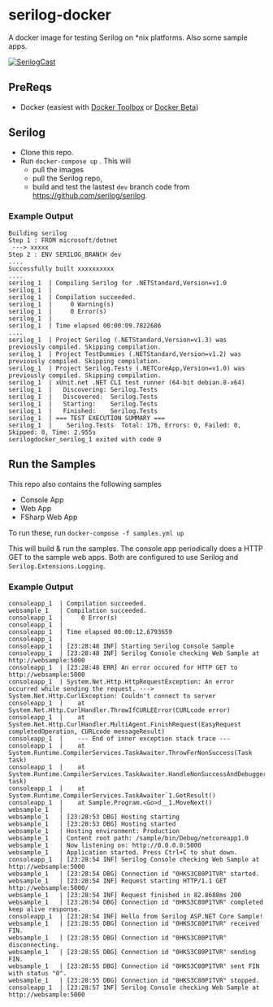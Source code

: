 # serilog-docker
A docker image for testing Serilog on *nix platforms.  Also some sample apps.

[![SerilogCast](https://asciinema.org/a/47600.png)](https://asciinema.org/a/47600)

## PreReqs

* Docker (easiest with [Docker Toolbox](https://www.docker.com/products/docker-toolbox) or [Docker Beta](https://beta.docker.com/))

## Serilog
- Clone this repo.
- Run `docker-compose up` .  This will 
    * pull the images
    * pull the Serilog repo, 
    * build and test the lastest `dev` branch code from https://github.com/serilog/serilog.

### Example Output

```
Building serilog
Step 1 : FROM microsoft/dotnet
 ---> xxxxx
Step 2 : ENV SERILOG_BRANCH dev
....
Successfully built xxxxxxxxxx
....
serilog_1  | Compiling Serilog for .NETStandard,Version=v1.0
serilog_1  |
serilog_1  | Compilation succeeded.
serilog_1  |     0 Warning(s)
serilog_1  |     0 Error(s)
serilog_1  |
serilog_1  | Time elapsed 00:00:09.7822686
....
serilog_1  | Project Serilog (.NETStandard,Version=v1.3) was previously compiled. Skipping compilation.
serilog_1  | Project TestDummies (.NETStandard,Version=v1.2) was previously compiled. Skipping compilation.
serilog_1  | Project Serilog.Tests (.NETCoreApp,Version=v1.0) was previously compiled. Skipping compilation.
serilog_1  | xUnit.net .NET CLI test runner (64-bit debian.8-x64)
serilog_1  |   Discovering: Serilog.Tests
serilog_1  |   Discovered:  Serilog.Tests
serilog_1  |   Starting:    Serilog.Tests
serilog_1  |   Finished:    Serilog.Tests
serilog_1  | === TEST EXECUTION SUMMARY ===
serilog_1  |    Serilog.Tests  Total: 176, Errors: 0, Failed: 0, Skipped: 0, Time: 2.955s
serilogdocker_serilog_1 exited with code 0
```

## Run the Samples

This repo also contains the following samples

* Console App
* Web App
* FSharp Web App

To run these, run `docker-compose -f samples.yml up`

This will build & run the samples. The console app periodically does a HTTP GET to the sample web apps. Both are configured to use Serilog and `Serilog.Extensions.Logging`.   

### Example Output

``` 
consoleapp_1  | Compilation succeeded.
websample_1   | Compilation succeeded.
consoleapp_1  |     0 Error(s)
consoleapp_1  |
consoleapp_1  | Time elapsed 00:00:12.6793659
consoleapp_1  | 
consoleapp_1  | [23:28:48 INF] Starting Serilog Console Sample
consoleapp_1  | [23:28:48 INF] Serilog Console checking Web Sample at http://websample:5000
consoleapp_1  | [23:28:48 ERR] An error occured for HTTP GET to http://websample:5000
consoleapp_1  | System.Net.Http.HttpRequestException: An error occurred while sending the request. ---> System.Net.Http.CurlException: Couldn't connect to server
consoleapp_1  |    at System.Net.Http.CurlHandler.ThrowIfCURLEError(CURLcode error)
consoleapp_1  |    at System.Net.Http.CurlHandler.MultiAgent.FinishRequest(EasyRequest completedOperation, CURLcode messageResult)
consoleapp_1  |    --- End of inner exception stack trace ---
consoleapp_1  |    at System.Runtime.CompilerServices.TaskAwaiter.ThrowForNonSuccess(Task task)
consoleapp_1  |    at System.Runtime.CompilerServices.TaskAwaiter.HandleNonSuccessAndDebuggerNotification(Task task)
consoleapp_1  |    at System.Runtime.CompilerServices.TaskAwaiter`1.GetResult()
consoleapp_1  |    at Sample.Program.<Go>d__1.MoveNext() 
websample_1   |
websample_1   | [23:28:53 DBG] Hosting starting
websample_1   | [23:28:53 DBG] Hosting started
websample_1   | Hosting environment: Production
websample_1   | Content root path: /sample/bin/Debug/netcoreapp1.0
websample_1   | Now listening on: http://0.0.0.0:5000
websample_1   | Application started. Press Ctrl+C to shut down.
consoleapp_1  | [23:28:54 INF] Serilog Console checking Web Sample at http://websample:5000
websample_1   | [23:28:54 DBG] Connection id "0HKS3C80P1TVR" started.
websample_1   | [23:28:54 INF] Request starting HTTP/1.1 GET http://websample:5000/
websample_1   | [23:28:54 INF] Request finished in 82.8688ms 200
websample_1   | [23:28:54 DBG] Connection id "0HKS3C80P1TVR" completed keep alive response.
consoleapp_1  | [23:28:54 INF] Hello from Serilog ASP.NET Core Sample!
websample_1   | [23:28:55 DBG] Connection id "0HKS3C80P1TVR" received FIN.
websample_1   | [23:28:55 DBG] Connection id "0HKS3C80P1TVR" disconnecting.
websample_1   | [23:28:55 DBG] Connection id "0HKS3C80P1TVR" sending FIN.
websample_1   | [23:28:55 DBG] Connection id "0HKS3C80P1TVR" sent FIN with status "0".
websample_1   | [23:28:55 DBG] Connection id "0HKS3C80P1TVR" stopped.
consoleapp_1  | [23:28:57 INF] Serilog Console checking Web Sample at http://websample:5000 
```
